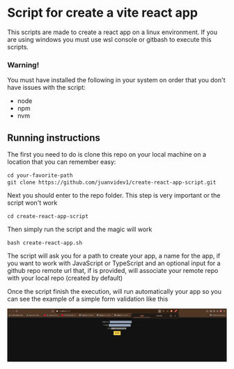 # Script for create a vite react app

This scripts are made to create a react app on a linux environment. If you are using windows you must use wsl console or gitbash to execute this scripts.

### Warning!

You must have installed the following in your system on order that you don't have issues with the script:

- node
- npm
- nvm

## Running instructions

The first you need to do is clone this repo on your local machine on a location that you can remember easy:

```
cd your-favorite-path
git clone https://github.com/juanvidev1/create-react-app-script.git
```

Next you should enter to the repo folder. This step is very important or the script won't work

```
cd create-react-app-script
```

Then simply run the script and the magic will work

```
bash create-react-app.sh
```

The script will ask you for a path to create your app, a name for the app, if you want to work with JavaScript or TypeScript and an optional input for a github repo remote url that, if is provided, will associate your remote repo with your local repo (created by default)

Once the script finish the execution, will run automatically your app so you can see the example of a simple form validation like this

![alt text](/readmeAssets/runningExample.png)
